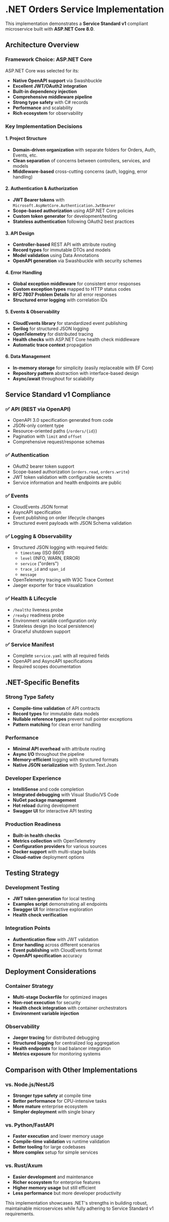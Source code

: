 # .NET Orders Service Implementation

This implementation demonstrates a **Service Standard v1** compliant microservice built with **ASP.NET Core 8.0**.

## Architecture Overview

### Framework Choice: ASP.NET Core

ASP.NET Core was selected for its:

- **Native OpenAPI support** via Swashbuckle
- **Excellent JWT/OAuth2 integration**
- **Built-in dependency injection**
- **Comprehensive middleware pipeline**
- **Strong type safety** with C# records
- **Performance** and scalability
- **Rich ecosystem** for observability

### Key Implementation Decisions

#### 1. Project Structure

- **Domain-driven organization** with separate folders for Orders, Auth, Events, etc.
- **Clean separation** of concerns between controllers, services, and models
- **Middleware-based** cross-cutting concerns (auth, logging, error handling)

#### 2. Authentication & Authorization

- **JWT Bearer tokens** with `Microsoft.AspNetCore.Authentication.JwtBearer`
- **Scope-based authorization** using ASP.NET Core policies
- **Custom token generator** for development/testing
- **Stateless authentication** following OAuth2 best practices

#### 3. API Design

- **Controller-based** REST API with attribute routing
- **Record types** for immutable DTOs and models
- **Model validation** using Data Annotations
- **OpenAPI generation** via Swashbuckle with security schemes

#### 4. Error Handling

- **Global exception middleware** for consistent error responses
- **Custom exception types** mapped to HTTP status codes
- **RFC 7807 Problem Details** for all error responses
- **Structured error logging** with correlation IDs

#### 5. Events & Observability

- **CloudEvents library** for standardized event publishing
- **Serilog** for structured JSON logging
- **OpenTelemetry** for distributed tracing
- **Health checks** with ASP.NET Core health check middleware
- **Automatic trace context** propagation

#### 6. Data Management

- **In-memory storage** for simplicity (easily replaceable with EF Core)
- **Repository pattern** abstraction with interface-based design
- **Async/await** throughout for scalability

## Service Standard v1 Compliance

### ✅ API (REST via OpenAPI)

- OpenAPI 3.0 specification generated from code
- JSON-only content type
- Resource-oriented paths (`/orders/{id}`)
- Pagination with `limit` and `offset`
- Comprehensive request/response schemas

### ✅ Authentication

- OAuth2 bearer token support
- Scope-based authorization (`orders.read`, `orders.write`)
- JWT token validation with configurable secrets
- Service information and health endpoints are public

### ✅ Events

- CloudEvents JSON format
- AsyncAPI specification
- Event publishing on order lifecycle changes
- Structured event payloads with JSON Schema validation

### ✅ Logging & Observability

- Structured JSON logging with required fields:
  - `timestamp` (ISO 8601)
  - `level` (INFO, WARN, ERROR)
  - `service` ("orders")
  - `trace_id` and `span_id`
  - `message`
- OpenTelemetry tracing with W3C Trace Context
- Jaeger exporter for trace visualization

### ✅ Health & Lifecycle

- `/healthz` liveness probe
- `/readyz` readiness probe
- Environment variable configuration only
- Stateless design (no local persistence)
- Graceful shutdown support

### ✅ Service Manifest

- Complete `service.yaml` with all required fields
- OpenAPI and AsyncAPI specifications
- Required scopes documentation

## .NET-Specific Benefits

### Strong Type Safety

- **Compile-time validation** of API contracts
- **Record types** for immutable data models
- **Nullable reference types** prevent null pointer exceptions
- **Pattern matching** for clean error handling

### Performance

- **Minimal API overhead** with attribute routing
- **Async I/O** throughout the pipeline
- **Memory-efficient** logging with structured formats
- **Native JSON serialization** with System.Text.Json

### Developer Experience

- **IntelliSense** and code completion
- **Integrated debugging** with Visual Studio/VS Code
- **NuGet package management**
- **Hot reload** during development
- **Swagger UI** for interactive API testing

### Production Readiness

- **Built-in health checks**
- **Metrics collection** with OpenTelemetry
- **Configuration providers** for various sources
- **Docker support** with multi-stage builds
- **Cloud-native** deployment options

## Testing Strategy

### Development Testing

- **JWT token generation** for local testing
- **Examples script** demonstrating all endpoints
- **Swagger UI** for interactive exploration
- **Health check verification**

### Integration Points

- **Authentication flow** with JWT validation
- **Error handling** across different scenarios
- **Event publishing** with CloudEvents format
- **OpenAPI specification** accuracy

## Deployment Considerations

### Container Strategy

- **Multi-stage Dockerfile** for optimized images
- **Non-root execution** for security
- **Health check integration** with container orchestrators
- **Environment variable injection**

### Observability

- **Jaeger tracing** for distributed debugging
- **Structured logging** for centralized log aggregation
- **Health endpoints** for load balancer integration
- **Metrics exposure** for monitoring systems

## Comparison with Other Implementations

### vs. Node.js/NestJS

- **Stronger type safety** at compile time
- **Better performance** for CPU-intensive tasks
- **More mature** enterprise ecosystem
- **Simpler deployment** with single binary

### vs. Python/FastAPI

- **Faster execution** and lower memory usage
- **Compile-time validation** vs runtime validation
- **Better tooling** for large codebases
- **More complex** setup for simple services

### vs. Rust/Axum

- **Easier development** and maintenance
- **Richer ecosystem** for enterprise features
- **Higher memory usage** but still efficient
- **Less performance** but more developer productivity

This implementation showcases .NET's strengths in building robust, maintainable microservices while fully adhering to Service Standard v1 requirements.
